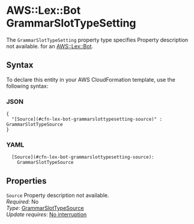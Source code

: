 # AWS::Lex::Bot GrammarSlotTypeSetting<a name="aws-properties-lex-bot-grammarslottypesetting"></a>

<a name="aws-properties-lex-bot-grammarslottypesetting-description"></a>The `GrammarSlotTypeSetting` property type specifies Property description not available\. for an [AWS::Lex::Bot](aws-resource-lex-bot.md)\.

## Syntax<a name="aws-properties-lex-bot-grammarslottypesetting-syntax"></a>

To declare this entity in your AWS CloudFormation template, use the following syntax:

### JSON<a name="aws-properties-lex-bot-grammarslottypesetting-syntax.json"></a>

```
{
  "[Source](#cfn-lex-bot-grammarslottypesetting-source)" : GrammarSlotTypeSource
}
```

### YAML<a name="aws-properties-lex-bot-grammarslottypesetting-syntax.yaml"></a>

```
  [Source](#cfn-lex-bot-grammarslottypesetting-source): 
    GrammarSlotTypeSource
```

## Properties<a name="aws-properties-lex-bot-grammarslottypesetting-properties"></a>

`Source`  <a name="cfn-lex-bot-grammarslottypesetting-source"></a>
Property description not available\.  
*Required*: No  
*Type*: [GrammarSlotTypeSource](aws-properties-lex-bot-grammarslottypesource.md)  
*Update requires*: [No interruption](https://docs.aws.amazon.com/AWSCloudFormation/latest/UserGuide/using-cfn-updating-stacks-update-behaviors.html#update-no-interrupt)